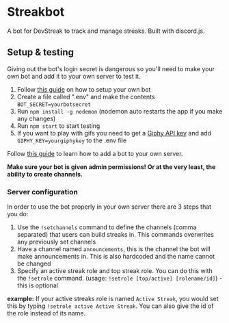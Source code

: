 # Streakbot
A bot for DevStreak to track and manage streaks. Built with discord.js.

## Setup & testing
Giving out the bot's login secret is dangerous so you'll need to make your own bot and add it to your own server to test it.

1. Follow [this guide](https://discordjs.guide/preparations/setting-up-a-bot-application.html) on how to setup your own bot
2. Create a file called ".env" and make the contents `BOT_SECRET=yourbotsecret`
3. Run `npm install -g nodemon` (nodemon auto restarts the app if you make any changes)
4. Run `npm start` to start testing
5. If you want to play with gifs you need to get a [Giphy API key](https://developers.giphy.com) and add `GIPHY_KEY=yourgiphykey` to the .env file

Follow [this guide](https://discordjs.guide/preparations/adding-your-bot-to-servers.html#bot-invite-links) to learn how to add a bot to your own server.

**Make sure your bot is given admin permissions! Or at the very least, the ability to create channels.**

### Server configuration
In order to use the bot properly in your own server there are 3 steps that you do:
1. Use the `!setchannels` command to define the channels (comma separated) that users can build streaks in. This commands overwrites any previously set channels
2. Have a channel named `announcements`, this is the channel the bot will make announcements in. This is also hardcoded and the name cannot be changed
3. Specify an active streak role and top streak role. You can do this with the `!setrole` command. (usage: `!setrole [top/active] [rolename/id]`) - this is optional

**example:** If your active streaks role is named `Active Streak`, you would set this by typing `!setrole active Active Streak`. 
You can also give the id of the role instead of its name.